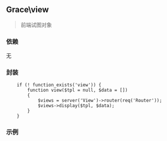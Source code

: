 ## Grace\view
> 前端试图对象

### 依赖

无

### 封装
```
    if (! function_exists('view')) {
        function view($tpl = null, $data = [])
        {
            $views = server('View')->router(req('Router'));
            $views->display($tpl, $data);
        }
    }
```

### 示例


